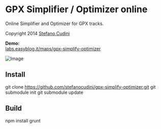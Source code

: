 GPX Simplifier / Optimizer online
============

Online Simplifier and Optimizer for GPX tracks.

Copyright 2014 [Stefano Cudini](http://labs.easyblog.it/stefano-cudini/)

**Demo:**  
[labs.easyblog.it/maps/gpx-simplify-optimizer](http://labs.easyblog.it/maps/gpx-simplify-optimizer/)

![Image](https://raw.githubusercontent.com/stefanocudini/gpx-simplify-optimizer/master/images/gpx-optimizer.png)


Install 
-------

git clone https://github.com/stefanocudini/gpx-simplify-optimizer.git
git submodule init
git submodule update


Build
-----

npm install
grunt


